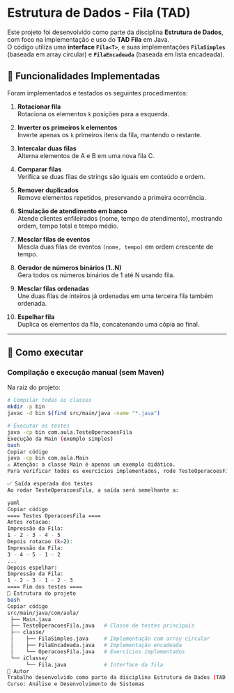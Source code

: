 # Estrutura de Dados - Fila (TAD)

Este projeto foi desenvolvido como parte da disciplina **Estrutura de Dados**, com foco na implementação e uso do **TAD Fila** em Java.  
O código utiliza uma **interface `Fila<T>`**, e suas implementações **`FilaSimples`** (baseada em array circular) e **`FilaEncadeada`** (baseada em lista encadeada).

## 📌 Funcionalidades Implementadas

Foram implementados e testados os seguintes procedimentos:

1. **Rotacionar fila**  
   Rotaciona os elementos `k` posições para a esquerda.  

2. **Inverter os primeiros k elementos**  
   Inverte apenas os `k` primeiros itens da fila, mantendo o restante.  

3. **Intercalar duas filas**  
   Alterna elementos de A e B em uma nova fila C.  

4. **Comparar filas**  
   Verifica se duas filas de strings são iguais em conteúdo e ordem.  

5. **Remover duplicados**  
   Remove elementos repetidos, preservando a primeira ocorrência.  

6. **Simulação de atendimento em banco**  
   Atende clientes enfileirados (nome, tempo de atendimento), mostrando ordem, tempo total e tempo médio.  

7. **Mesclar filas de eventos**  
   Mescla duas filas de eventos `(nome, tempo)` em ordem crescente de tempo.  

8. **Gerador de números binários (1..N)**  
   Gera todos os números binários de 1 até N usando fila.  

9. **Mesclar filas ordenadas**  
   Une duas filas de inteiros já ordenadas em uma terceira fila também ordenada.  

10. **Espelhar fila**  
   Duplica os elementos da fila, concatenando uma cópia ao final.  

---

## 🚀 Como executar

### Compilação e execução manual (sem Maven)
Na raiz do projeto:

```bash
# Compilar todas as classes
mkdir -p bin
javac -d bin $(find src/main/java -name "*.java")

# Executar os testes
java -cp bin com.aula.TesteOperacoesFila
Execução da Main (exemplo simples)
bash
Copiar código
java -cp bin com.aula.Main
⚠️ Atenção: a classe Main é apenas um exemplo didático.
Para verificar todos os exercícios implementados, rode TesteOperacoesFila.

✅ Saída esperada dos testes
Ao rodar TesteOperacoesFila, a saída será semelhante a:

yaml
Copiar código
==== Testes OperacoesFila ====
Antes rotacao: 
Impressão da Fila: 
1 - 2 - 3 - 4 - 5
Depois rotacao (k=2): 
Impressão da Fila: 
3 - 4 - 5 - 1 - 2
...
Depois espelhar: 
Impressão da Fila: 
1 - 2 - 3 - 1 - 2 - 3
==== Fim dos testes ====
📂 Estrutura do projeto
bash
Copiar código
src/main/java/com/aula/
 ├── Main.java
 ├── TesteOperacoesFila.java   # Classe de testes principais
 ├── classe/
 │    ├── FilaSimples.java     # Implementação com array circular
 │    ├── FilaEncadeada.java   # Implementação encadeada
 │    └── OperacoesFila.java   # Exercícios implementados
 └── iClasse/
      └── Fila.java            # Interface da fila
📝 Autor
Trabalho desenvolvido como parte da disciplina Estrutura de Dados (TAD - Fila)
Curso: Análise e Desenvolvimento de Sistemas
